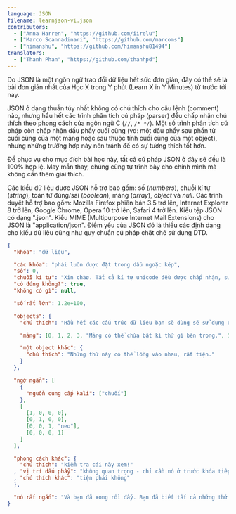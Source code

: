 ```yaml
---
language: JSON
filename: learnjson-vi.json
contributors:
  - ["Anna Harren", "https://github.com/iirelu"]
  - ["Marco Scannadinari", "https://github.com/marcoms"]
  - ["himanshu", "https://github.com/himanshu81494"]
translators:
  - ["Thanh Phan", "https://github.com/thanhpd"]
---
```


Do JSON là một ngôn ngữ trao đổi dữ liệu hết sức đơn giản, đây có thể sẽ là bài
đơn giản nhất của Học X trong Y phút (Learn X in Y Minutes) từ trước tới nay.

JSON ở dạng thuần túy nhất không có chú thích cho câu lệnh (comment) nào, nhưng
hầu hết các trình phân tích cú pháp (parser) đều chấp nhận chú thích theo phong
cách của ngôn ngữ C (`//`, `/* */`). Một số trình phân tích cú pháp còn chấp
nhận dấu phẩy cuối cùng (vd: một dấu phẩy sau phần tử cuối cùng của một mảng
hoặc sau thuộc tính cuối cùng của một object), nhưng những trường hợp này nên
tránh để có sự tương thích tốt hơn.

Để phục vụ cho mục đích bài học này, tất cả cú pháp JSON ở đây sẽ đều là 100% hợp lệ.
May mắn thay, chúng cũng tự trình bày cho chính mình mà không cần thêm giải thích.

Các kiểu dữ liệu được JSON hỗ trợ bao gồm: số (*numbers*), chuỗi kí tự
(*string*), toán tử đúng/sai (*boolean*), mảng (*array*), *object* và *null*.
Các trình duyệt hỗ trợ bao gồm: Mozilla Firefox phiên bản 3.5 trở lên,
Internet Explorer 8 trở lên, Google Chrome, Opera 10 trở lên, Safari 4 trở lên.
Kiểu tệp JSON có dạng ".json". Kiểu MIME (Multipurpose Internet Mail Extensions)
cho JSON là "application/json". Điểm yếu của JSON đó là thiếu các định dạng cho
kiểu dữ liệu cũng như quy chuẩn cú pháp chặt chẽ sử dụng DTD.

```json
{
  "khóa": "dữ liệu",

  "các khóa": "phải luôn được đặt trong dấu ngoặc kép",
  "số": 0,
  "chuỗi kí tự": "Xin chàø. Tất cả kí tự unicode đều được chấp nhận, sử dụng với dạng \"kí tự\".",
  "có đúng không?": true,
  "không có gì": null,

  "số rất lớn": 1.2e+100,

  "objects": {
    "chú thích": "Hầu hết các cấu trúc dữ liệu bạn sẽ dùng sẽ sử dụng object.",

    "mảng": [0, 1, 2, 3, "Mảng có thể chứa bất kì thứ gì bên trong.", 5],

    "một object khác": {
      "chú thích": "Những thứ này có thể lồng vào nhau, rất tiện."
    }
  },

  "ngớ ngẩn": [
    {
      "nguồn cung cấp kali": ["chuối"]
    },
    [
      [1, 0, 0, 0],
      [0, 1, 0, 0],
      [0, 0, 1, "neo"],
      [0, 0, 0, 1]
    ]
  ],

  "phong cách khác": {
    "chú thích": "kiểm tra cái này xem!"
  , "vị trí dấu phẩy": "không quan trọng - chỉ cần nó ở trước khóa tiếp theo là được"
  , "chú thích khác": "tiện phải không"
  },

  "nó rất ngắn": "Và bạn đã xong rồi đấy. Bạn đã biết tất cả những thứ mà JSON có thể cung cấp."
}
```
